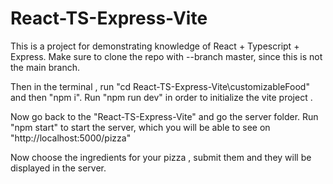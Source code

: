 # React-TS-Express-Vite

This is a project for demonstrating knowledge of React + Typescript + Express. 
Make sure to clone the repo with --branch master, since this is not the main branch.

Then in the terminal , run "cd React-TS-Express-Vite\customizableFood"  and then "npm i".
Run "npm run dev" in order to initialize the vite project . 

Now go back to the "React-TS-Express-Vite" and go the server folder. Run "npm start" to start the server, which 
you will be able to see on "http://localhost:5000/pizza"


Now choose the ingredients for your pizza , submit them and they will be displayed in the server.
